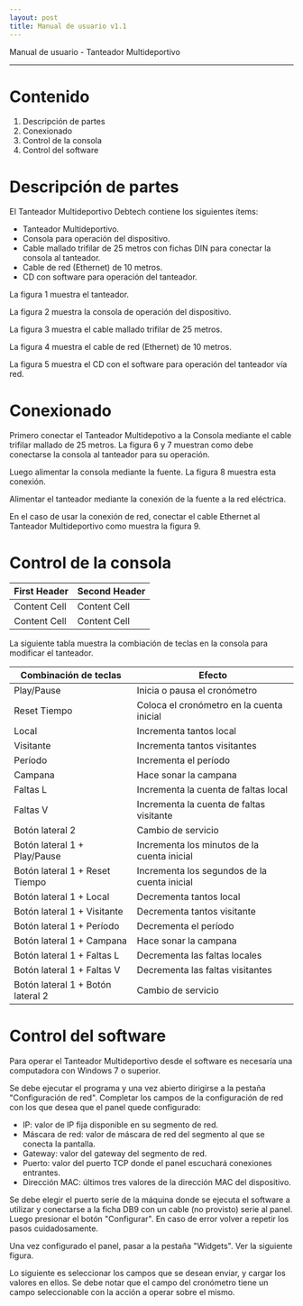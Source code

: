 ```yaml
---
layout: post
title: Manual de usuario v1.1
---
```


Manual de usuario - Tanteador Multideportivo

---

# Contenido

 1. Descripción de partes
 2. Conexionado
 3. Control de la consola
 4. Control del software

# Descripción de partes

El Tanteador Multideportivo Debtech contiene los siguientes ítems:
 * Tanteador Multideportivo.
 * Consola para operación del dispositivo.
 * Cable mallado trifilar de 25 metros con fichas DIN para conectar la consola al tanteador.
 * Cable de red (Ethernet) de 10 metros.
 * CD con software para operación del tanteador.

La figura 1 muestra el tanteador.

La figura 2 muestra la consola de operación del dispositivo.

La figura 3 muestra el cable mallado trifilar de 25 metros.

La figura 4 muestra el cable de red (Ethernet) de 10 metros.

La figura 5 muestra el CD con el software para operación del tanteador vía red.

# Conexionado

Primero conectar el Tanteador Multidepotivo a la Consola mediante el cable trifilar mallado de 25 metros. 
La figura 6 y 7 muestran como debe conectarse la consola al tanteador para su operación.


Luego alimentar la consola mediante la fuente. La figura 8 muestra esta conexión.


Alimentar el tanteador mediante la conexión de la fuente a la red eléctrica.


En el caso de usar la conexión de red, conectar el cable Ethernet al Tanteador Multideportivo como muestra la figura 9.

# Control de la consola

  First Header  | Second Header
  ------------- | -------------
  Content Cell  | Content Cell
  Content Cell  | Content Cell

La siguiente tabla muestra la combiación de teclas en la consola para modificar el tanteador.

 Combinación de teclas | Efecto  
 ------- | ------- 
 Play/Pause  | Inicia o pausa el cronómetro  
 Reset Tiempo | Coloca el cronómetro en la cuenta inicial 
 Local | Incrementa tantos local 
 Visitante | Incrementa tantos visitantes 
 Período | Incrementa el período 
 Campana | Hace sonar la campana 
 Faltas L | Incrementa la cuenta de faltas local 
 Faltas V | Incrementa la cuenta de faltas visitante 
 Botón lateral 2 | Cambio de servicio 
 Botón lateral 1 + Play/Pause | Incrementa los minutos de la cuenta inicial 
 Botón lateral 1 + Reset Tiempo |  Incrementa los segundos de la cuenta inicial 
 Botón lateral 1 + Local | Decrementa tantos local 
 Botón lateral 1 + Visitante | Decrementa tantos visitante 
 Botón lateral 1 + Período | Decrementa el período 
 Botón lateral 1 + Campana | Hace sonar la campana 
 Botón lateral 1 + Faltas L | Decrementa las faltas locales 
 Botón lateral 1 + Faltas V | Decrementa las faltas visitantes 
 Botón lateral 1 + Botón lateral 2 | Cambio de servicio 

# Control del software

Para operar el Tanteador Multideportivo desde el software es necesaría una 
computadora con Windows 7 o superior.

Se debe ejecutar el programa y una vez abierto dirigirse a la pestaña "Configuración de red". 
Completar los campos de la configuración de red con los que desea que el panel quede configurado:

 * IP: valor de IP fija disponible en su segmento de red.
 * Máscara de red: valor de máscara de red del segmento al que se conecta la pantalla.
 * Gateway: valor del gateway del segmento de red.
 * Puerto: valor del puerto TCP donde el panel escuchará conexiones entrantes.
 * Dirección MAC: últimos tres valores de la dirección MAC del dispositivo.

Se debe elegir el puerto serie de la máquina donde se ejecuta el software a utilizar y 
conectarse a la ficha DB9 con un cable (no provisto) serie al panel. Luego presionar el botón 
"Configurar". En caso de error volver a repetir los pasos cuidadosamente.

Una vez configurado el panel, pasar a la pestaña "Widgets". Ver la siguiente figura.

Lo siguiente es seleccionar los campos que se desean enviar, y cargar los valores en ellos.
Se debe notar que el campo del cronómetro tiene un campo seleccionable con la acción a 
operar sobre el mismo.








